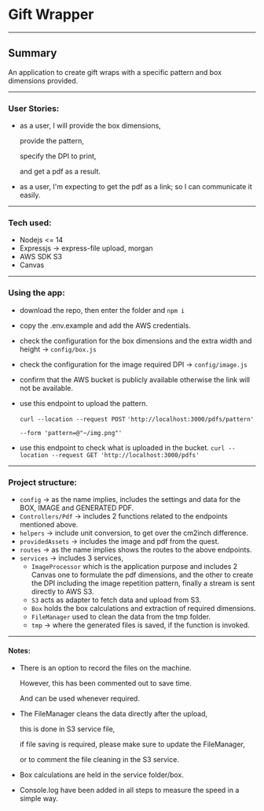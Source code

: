 # Gift Wrapper

------------------------

## Summary

An application to create gift wraps with a specific pattern and box dimensions provided.

---

### User Stories:
- as a user, I will provide the box dimensions,

  provide the pattern,

  specify the DPI to print,

  and get a pdf as a result.

- as a user, I'm expecting to get the pdf as a link; so I can communicate it easily.
---

### Tech used:
 - Nodejs <= 14
 - Expressjs -> express-file upload, morgan
 - AWS SDK S3
 - Canvas
---

### Using the app:

 - download the repo, then enter the folder and `npm i`
 - copy the .env.example and add the AWS credentials.
 - check the configuration for the box dimensions and the extra width and height -> `config/box.js`
 - check the configuration for the image required DPI -> `config/image.js`   
 - confirm that the AWS bucket is publicly available otherwise the link will not be available.
 - use this endpoint to upload the pattern.

   `curl --location --request POST`
   `'http://localhost:3000/pdfs/pattern'`

   `--form 'pattern=@"~/img.png"'`


 - use this endpoint to check what is uploaded in the bucket.
`curl --location --request GET 'http://localhost:3000/pdfs'`

----

### Project structure:

 - `config` -> as the name implies, includes the settings and data for the BOX, IMAGE and GENERATED PDF.
 - `Controllers/Pdf` -> includes 2 functions related to the endpoints mentioned above.
 - `helpers` -> include unit conversion, to get over the cm2inch difference.
 - `providedAssets` -> includes the image and pdf from the quest.
 - `routes` -> as the name implies shows the routes to the above endpoints.
 - `services` -> includes 3 services,
    - `ImageProcessor` which is the application purpose and includes 2 Canvas one to formulate
      the pdf dimensions, and the other to create the DPI including the image repetition pattern, 
      finally a stream is sent directly to AWS S3.
    - `S3` acts as adapter to fetch data and upload from S3.
    - `Box` holds the box calculations and extraction of required dimensions.
    - `FileManager` used to clean the data from the tmp folder.
   - `tmp` -> where the generated files is saved, if the function is invoked.

---

#### Notes:
 - There is an option to record the files on the machine. 
    
    However, this has been commented out to save time.

    And can be used whenever required.
 - The FileManager cleans the data directly after the upload,
   
    this is done in S3 service file,
    
    if file saving is required, please make sure to update the FileManager, 
   
    or to comment the file cleaning in the S3 service.

 - Box calculations are held in the service folder/box.
    
 - Console.log have been added in all steps to measure the speed in a simple way.